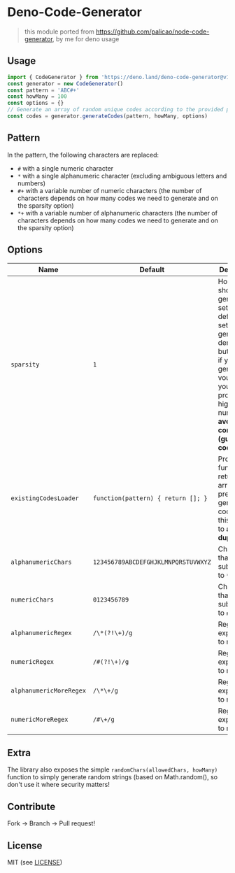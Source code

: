 # Deno-Code-Generator
> this module ported from https://github.com/palicao/node-code-generator, by me for deno usage

## Usage

```ts
import { CodeGenerator } from 'https://deno.land/deno-code-generator@v1.0.4/mod.ts'
const generator = new CodeGenerator()
const pattern = 'ABC#+'
const howMany = 100
const options = {}
// Generate an array of random unique codes according to the provided pattern:
const codes = generator.generateCodes(pattern, howMany, options)
```

## Pattern

In the pattern, the following characters are replaced:
* `#` with a single numeric character
* `*` with a single alphanumeric character (excluding ambiguous letters and numbers)
* `#+` with a variable number of numeric characters (the number of characters depends on how many codes we need to generate and on the sparsity option)
* `*+` with a variable number of alphanumeric characters (the number of characters depends on how many codes we need to generate and on the sparsity option)

## Options

Name | Default | Description
-----|---------|------------
`sparsity` | `1` | How sparse should the generated set be? The default setting generates a dense set, but probably if you are generating vouchers you want to provide an higer number to __avoid consecutive (guessable) codes__ 
`existingCodesLoader` | `function(pattern) { return []; }` | Provide a function that returns an array of previously generated codes for this pattern to __avoid duplicates__ 
`alphanumericChars` | `123456789ABCDEFGHJKLMNPQRSTUVWXYZ` | Characters that will be substituted to `*`
`numericChars` | `0123456789` | Characters that will be substituted to `#`
`alphanumericRegex` | `/\*(?!\+)/g` | Regular expression to match `*`
`numericRegex` | `/#(?!\+)/g` | Regular expression to match `#`
`alphanumericMoreRegex` | `/\*\+/g` | Regular expression to match `*+`
`numericMoreRegex` | `/#\+/g` | Regular expression to match `#+`

## Extra
The library also exposes the simple `randomChars(allowedChars, howMany)` function to simply generate random strings (based on Math.random(), so don't use it where security matters!

## Contribute
Fork -> Branch -> Pull request!

## License
MIT (see [LICENSE](https://github.com/palicao/node-code-generator/blob/master/LICENSE))
